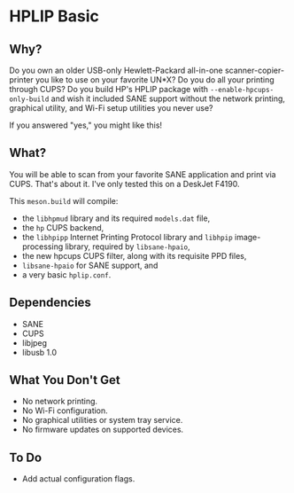 HPLIP Basic
===========

Why?
----
Do you own an older USB-only Hewlett-Packard all-in-one scanner-copier-printer
you like to use on your favorite UN*X? Do you do all your printing through CUPS?
Do you build HP's HPLIP package with `--enable-hpcups-only-build` and wish it
included SANE support without the network printing, graphical utility, and Wi-Fi setup utilities
you never use?

If you answered "yes," you might like this!

What?
-----
You will be able to scan from your favorite SANE application and print via CUPS.
That's about it. I've only tested this on a DeskJet F4190.

This `meson.build` will compile:

* the `libhpmud` library and its required `models.dat` file,
* the `hp` CUPS backend,
* the `libhpipp` Internet Printing Protocol library and `libhpip`
  image-processing library, required by `libsane-hpaio`,
* the new hpcups CUPS filter, along with its requisite PPD files,
* `libsane-hpaio` for SANE support, and
* a very basic `hplip.conf`.

Dependencies
------------
* SANE
* CUPS
* libjpeg
* libusb 1.0

What You Don't Get
------------------
* No network printing.
* No Wi-Fi configuration.
* No graphical utilities or system tray service.
* No firmware updates on supported devices.

To Do
-----
* Add actual configuration flags.
